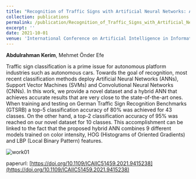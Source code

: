 ```yaml
---
title: "Recognition of Traffic Signs with Artificial Neural Networks: A Novel Dataset and Algorithm"
collection: publications
permalink: /publication/Recognition_of_Traffic_Signs_with_Artificial_Neural_Networks_A_Novel_Dataset_and_Algorithm_ICAIIC_2021
excerpt: ''
date: 2021-10-01
venue: 'International Conference on Artificial Intelligence in Information and Communication (ICAIIC)'
---
```

**Abdulrahman Kerim**, Mehmet Önder Efe

<p align= "justify">

Traffic sign classification is a prime issue for autonomous platform industries such as autonomous cars. Towards the goal of
recognition, most recent classification methods deploy Artificial Neural Networks (ANNs), Support Vector Machines (SVMs) and 
Convolutional Neural Networks (CNNs). In this work, we provide a novel dataset and a hybrid ANN that achieves accurate results
that are very close to the state-of-the-art ones. When training and testing on German Traffic Sign Recognition Benchmarks (GTSRB)
a top-5 classification accuracy of 80% was achieved for 43 classes. On the other hand, a top-2 classification accuracy of 95% was
reached on our novel dataset for 10 classes. This accomplishment can be linked to the fact that the proposed hybrid ANN combines 9
different models trained on color intensity, HOG (Histograms of Oriented Gradients) and LBP (Local Binary Pattern) features.
</p>


![work01](https://github.com/A-Kerim/me/blob/e1ccc692d8b18bd81d88e0955f48f2245f5dde75/images/papers/TrafficSign.png?raw=true)

paperurl: [https://doi.org/10.1109/ICAIIC51459.2021.9415238](https://doi.org/10.1109/ICAIIC51459.2021.9415238)
